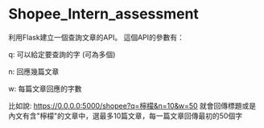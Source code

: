 # Shopee_Intern_assessment
利用Flask建立一個查詢文章的API。 這個API的參數有：

q: 可以給定要查詢的字 (可為多個)

n: 回應幾篇文章

w: 每篇文章回應的字數

比如說: https://0.0.0.0:5000/shopee?q=檸檬&n=10&w=50 就會回傳標題或是內文有含"檸檬"的文章中，選最多10篇文章，每一篇文章回傳最初的50個字
